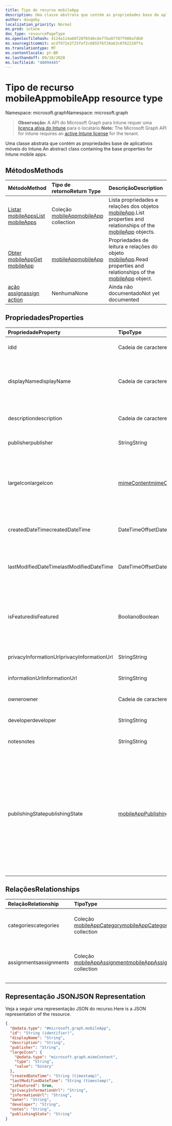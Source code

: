```yaml
---
title: Tipo de recurso mobileApp
description: Uma classe abstrata que contém as propriedades base de aplicativos móveis do Intune.
author: dougeby
localization_priority: Normal
ms.prod: intune
doc_type: resourcePageType
ms.openlocfilehash: 4124a114a60f20f6540cdef7ba97787f980afdb0
ms.sourcegitcommit: acdf972e2f25fef2c6855f6f28a63c0762228ffa
ms.translationtype: MT
ms.contentlocale: pt-BR
ms.lasthandoff: 09/18/2020
ms.locfileid: "48094445"
---
```

# <a name="mobileapp-resource-type"></a><span data-ttu-id="2c401-103">Tipo de recurso mobileApp</span><span class="sxs-lookup"><span data-stu-id="2c401-103">mobileApp resource type</span></span>

<span data-ttu-id="2c401-104">Namespace: microsoft.graph</span><span class="sxs-lookup"><span data-stu-id="2c401-104">Namespace: microsoft.graph</span></span>

> <span data-ttu-id="2c401-105">**Observação:** A API do Microsoft Graph para Intune requer uma [licença ativa do Intune](https://go.microsoft.com/fwlink/?linkid=839381) para o locatário.</span><span class="sxs-lookup"><span data-stu-id="2c401-105">**Note:** The Microsoft Graph API for Intune requires an [active Intune license](https://go.microsoft.com/fwlink/?linkid=839381) for the tenant.</span></span>

<span data-ttu-id="2c401-106">Uma classe abstrata que contém as propriedades base de aplicativos móveis do Intune.</span><span class="sxs-lookup"><span data-stu-id="2c401-106">An abstract class containing the base properties for Intune mobile apps.</span></span>

## <a name="methods"></a><span data-ttu-id="2c401-107">Métodos</span><span class="sxs-lookup"><span data-stu-id="2c401-107">Methods</span></span>
|<span data-ttu-id="2c401-108">Método</span><span class="sxs-lookup"><span data-stu-id="2c401-108">Method</span></span>|<span data-ttu-id="2c401-109">Tipo de retorno</span><span class="sxs-lookup"><span data-stu-id="2c401-109">Return Type</span></span>|<span data-ttu-id="2c401-110">Descrição</span><span class="sxs-lookup"><span data-stu-id="2c401-110">Description</span></span>|
|:---|:---|:---|
|[<span data-ttu-id="2c401-111">Listar mobileApps</span><span class="sxs-lookup"><span data-stu-id="2c401-111">List mobileApps</span></span>](../api/intune-apps-mobileapp-list.md)|<span data-ttu-id="2c401-112">Coleção [mobileApp](../resources/intune-apps-mobileapp.md)</span><span class="sxs-lookup"><span data-stu-id="2c401-112">[mobileApp](../resources/intune-apps-mobileapp.md) collection</span></span>|<span data-ttu-id="2c401-113">Lista propriedades e relações dos objetos [mobileApp](../resources/intune-apps-mobileapp.md).</span><span class="sxs-lookup"><span data-stu-id="2c401-113">List properties and relationships of the [mobileApp](../resources/intune-apps-mobileapp.md) objects.</span></span>|
|[<span data-ttu-id="2c401-114">Obter mobileApp</span><span class="sxs-lookup"><span data-stu-id="2c401-114">Get mobileApp</span></span>](../api/intune-apps-mobileapp-get.md)|[<span data-ttu-id="2c401-115">mobileApp</span><span class="sxs-lookup"><span data-stu-id="2c401-115">mobileApp</span></span>](../resources/intune-apps-mobileapp.md)|<span data-ttu-id="2c401-116">Propriedades de leitura e relações do objeto [mobileApp](../resources/intune-apps-mobileapp.md).</span><span class="sxs-lookup"><span data-stu-id="2c401-116">Read properties and relationships of the [mobileApp](../resources/intune-apps-mobileapp.md) object.</span></span>|
|[<span data-ttu-id="2c401-117">ação assign</span><span class="sxs-lookup"><span data-stu-id="2c401-117">assign action</span></span>](../api/intune-apps-mobileapp-assign.md)|<span data-ttu-id="2c401-118">Nenhuma</span><span class="sxs-lookup"><span data-stu-id="2c401-118">None</span></span>|<span data-ttu-id="2c401-119">Ainda não documentado</span><span class="sxs-lookup"><span data-stu-id="2c401-119">Not yet documented</span></span>|

## <a name="properties"></a><span data-ttu-id="2c401-120">Propriedades</span><span class="sxs-lookup"><span data-stu-id="2c401-120">Properties</span></span>
|<span data-ttu-id="2c401-121">Propriedade</span><span class="sxs-lookup"><span data-stu-id="2c401-121">Property</span></span>|<span data-ttu-id="2c401-122">Tipo</span><span class="sxs-lookup"><span data-stu-id="2c401-122">Type</span></span>|<span data-ttu-id="2c401-123">Descrição</span><span class="sxs-lookup"><span data-stu-id="2c401-123">Description</span></span>|
|:---|:---|:---|
|<span data-ttu-id="2c401-124">id</span><span class="sxs-lookup"><span data-stu-id="2c401-124">id</span></span>|<span data-ttu-id="2c401-125">Cadeia de caracteres</span><span class="sxs-lookup"><span data-stu-id="2c401-125">String</span></span>|<span data-ttu-id="2c401-126">Chave da entidade.</span><span class="sxs-lookup"><span data-stu-id="2c401-126">Key of the entity.</span></span>|
|<span data-ttu-id="2c401-127">displayName</span><span class="sxs-lookup"><span data-stu-id="2c401-127">displayName</span></span>|<span data-ttu-id="2c401-128">Cadeia de caracteres</span><span class="sxs-lookup"><span data-stu-id="2c401-128">String</span></span>|<span data-ttu-id="2c401-129">O título do aplicativo importado ou definido pelo administrador.</span><span class="sxs-lookup"><span data-stu-id="2c401-129">The admin provided or imported title of the app.</span></span>|
|<span data-ttu-id="2c401-130">description</span><span class="sxs-lookup"><span data-stu-id="2c401-130">description</span></span>|<span data-ttu-id="2c401-131">Cadeia de caracteres</span><span class="sxs-lookup"><span data-stu-id="2c401-131">String</span></span>|<span data-ttu-id="2c401-132">A descrição do aplicativo.</span><span class="sxs-lookup"><span data-stu-id="2c401-132">The description of the app.</span></span>|
|<span data-ttu-id="2c401-133">publisher</span><span class="sxs-lookup"><span data-stu-id="2c401-133">publisher</span></span>|<span data-ttu-id="2c401-134">String</span><span class="sxs-lookup"><span data-stu-id="2c401-134">String</span></span>|<span data-ttu-id="2c401-135">O publicador do aplicativo.</span><span class="sxs-lookup"><span data-stu-id="2c401-135">The publisher of the app.</span></span>|
|<span data-ttu-id="2c401-136">largeIcon</span><span class="sxs-lookup"><span data-stu-id="2c401-136">largeIcon</span></span>|[<span data-ttu-id="2c401-137">mimeContent</span><span class="sxs-lookup"><span data-stu-id="2c401-137">mimeContent</span></span>](../resources/intune-shared-mimecontent.md)|<span data-ttu-id="2c401-138">O ícone grande, a ser exibido nos detalhes do aplicativo e usado para o carregamento do ícone.</span><span class="sxs-lookup"><span data-stu-id="2c401-138">The large icon, to be displayed in the app details and used for upload of the icon.</span></span>|
|<span data-ttu-id="2c401-139">createdDateTime</span><span class="sxs-lookup"><span data-stu-id="2c401-139">createdDateTime</span></span>|<span data-ttu-id="2c401-140">DateTimeOffset</span><span class="sxs-lookup"><span data-stu-id="2c401-140">DateTimeOffset</span></span>|<span data-ttu-id="2c401-141">A data e a hora da criação do aplicativo.</span><span class="sxs-lookup"><span data-stu-id="2c401-141">The date and time the app was created.</span></span>|
|<span data-ttu-id="2c401-142">lastModifiedDateTime</span><span class="sxs-lookup"><span data-stu-id="2c401-142">lastModifiedDateTime</span></span>|<span data-ttu-id="2c401-143">DateTimeOffset</span><span class="sxs-lookup"><span data-stu-id="2c401-143">DateTimeOffset</span></span>|<span data-ttu-id="2c401-144">A data e a hora que o aplicativo foi modificado pela última vez.</span><span class="sxs-lookup"><span data-stu-id="2c401-144">The date and time the app was last modified.</span></span>|
|<span data-ttu-id="2c401-145">isFeatured</span><span class="sxs-lookup"><span data-stu-id="2c401-145">isFeatured</span></span>|<span data-ttu-id="2c401-146">Booliano</span><span class="sxs-lookup"><span data-stu-id="2c401-146">Boolean</span></span>|<span data-ttu-id="2c401-147">O valor que indica se o aplicativo está marcado como em destaque pelo administrador.</span><span class="sxs-lookup"><span data-stu-id="2c401-147">The value indicating whether the app is marked as featured by the admin.</span></span>|
|<span data-ttu-id="2c401-148">privacyInformationUrl</span><span class="sxs-lookup"><span data-stu-id="2c401-148">privacyInformationUrl</span></span>|<span data-ttu-id="2c401-149">String</span><span class="sxs-lookup"><span data-stu-id="2c401-149">String</span></span>|<span data-ttu-id="2c401-150">A URL da declaração de privacidade.</span><span class="sxs-lookup"><span data-stu-id="2c401-150">The privacy statement Url.</span></span>|
|<span data-ttu-id="2c401-151">informationUrl</span><span class="sxs-lookup"><span data-stu-id="2c401-151">informationUrl</span></span>|<span data-ttu-id="2c401-152">String</span><span class="sxs-lookup"><span data-stu-id="2c401-152">String</span></span>|<span data-ttu-id="2c401-153">A URL de informações adicionais.</span><span class="sxs-lookup"><span data-stu-id="2c401-153">The more information Url.</span></span>|
|<span data-ttu-id="2c401-154">owner</span><span class="sxs-lookup"><span data-stu-id="2c401-154">owner</span></span>|<span data-ttu-id="2c401-155">Cadeia de caracteres</span><span class="sxs-lookup"><span data-stu-id="2c401-155">String</span></span>|<span data-ttu-id="2c401-156">O proprietário do conteúdo.</span><span class="sxs-lookup"><span data-stu-id="2c401-156">The owner of the app.</span></span>|
|<span data-ttu-id="2c401-157">developer</span><span class="sxs-lookup"><span data-stu-id="2c401-157">developer</span></span>|<span data-ttu-id="2c401-158">String</span><span class="sxs-lookup"><span data-stu-id="2c401-158">String</span></span>|<span data-ttu-id="2c401-159">O desenvolvedor do aplicativo.</span><span class="sxs-lookup"><span data-stu-id="2c401-159">The developer of the app.</span></span>|
|<span data-ttu-id="2c401-160">notes</span><span class="sxs-lookup"><span data-stu-id="2c401-160">notes</span></span>|<span data-ttu-id="2c401-161">String</span><span class="sxs-lookup"><span data-stu-id="2c401-161">String</span></span>|<span data-ttu-id="2c401-162">Anotações para o aplicativo.</span><span class="sxs-lookup"><span data-stu-id="2c401-162">Notes for the app.</span></span>|
|<span data-ttu-id="2c401-163">publishingState</span><span class="sxs-lookup"><span data-stu-id="2c401-163">publishingState</span></span>|[<span data-ttu-id="2c401-164">mobileAppPublishingState</span><span class="sxs-lookup"><span data-stu-id="2c401-164">mobileAppPublishingState</span></span>](../resources/intune-apps-mobileapppublishingstate.md)|<span data-ttu-id="2c401-165">O estado de publicação do aplicativo.</span><span class="sxs-lookup"><span data-stu-id="2c401-165">The publishing state for the app.</span></span> <span data-ttu-id="2c401-166">O aplicativo não pode ser assinado, a menos que ele seja publicado.</span><span class="sxs-lookup"><span data-stu-id="2c401-166">The app cannot be assigned unless the app is published.</span></span> <span data-ttu-id="2c401-167">Os valores possíveis são: `notPublished`, `processing`, `published`.</span><span class="sxs-lookup"><span data-stu-id="2c401-167">Possible values are: `notPublished`, `processing`, `published`.</span></span>|

## <a name="relationships"></a><span data-ttu-id="2c401-168">Relações</span><span class="sxs-lookup"><span data-stu-id="2c401-168">Relationships</span></span>
|<span data-ttu-id="2c401-169">Relação</span><span class="sxs-lookup"><span data-stu-id="2c401-169">Relationship</span></span>|<span data-ttu-id="2c401-170">Tipo</span><span class="sxs-lookup"><span data-stu-id="2c401-170">Type</span></span>|<span data-ttu-id="2c401-171">Descrição</span><span class="sxs-lookup"><span data-stu-id="2c401-171">Description</span></span>|
|:---|:---|:---|
|<span data-ttu-id="2c401-172">categories</span><span class="sxs-lookup"><span data-stu-id="2c401-172">categories</span></span>|<span data-ttu-id="2c401-173">Coleção [mobileAppCategory](../resources/intune-apps-mobileappcategory.md)</span><span class="sxs-lookup"><span data-stu-id="2c401-173">[mobileAppCategory](../resources/intune-apps-mobileappcategory.md) collection</span></span>|<span data-ttu-id="2c401-174">A lista de categorias para este aplicativo.</span><span class="sxs-lookup"><span data-stu-id="2c401-174">The list of categories for this app.</span></span>|
|<span data-ttu-id="2c401-175">assignments</span><span class="sxs-lookup"><span data-stu-id="2c401-175">assignments</span></span>|<span data-ttu-id="2c401-176">Coleção [mobileAppAssignment](../resources/intune-apps-mobileappassignment.md)</span><span class="sxs-lookup"><span data-stu-id="2c401-176">[mobileAppAssignment](../resources/intune-apps-mobileappassignment.md) collection</span></span>|<span data-ttu-id="2c401-177">A lista de atribuições de grupo para esse aplicativo móvel.</span><span class="sxs-lookup"><span data-stu-id="2c401-177">The list of group assignments for this mobile app.</span></span>|

## <a name="json-representation"></a><span data-ttu-id="2c401-178">Representação JSON</span><span class="sxs-lookup"><span data-stu-id="2c401-178">JSON Representation</span></span>
<span data-ttu-id="2c401-179">Veja a seguir uma representação JSON do recurso.</span><span class="sxs-lookup"><span data-stu-id="2c401-179">Here is a JSON representation of the resource.</span></span>
<!-- {
  "blockType": "resource",
  "keyProperty": "id",
  "@odata.type": "microsoft.graph.mobileApp"
}
-->
``` json
{
  "@odata.type": "#microsoft.graph.mobileApp",
  "id": "String (identifier)",
  "displayName": "String",
  "description": "String",
  "publisher": "String",
  "largeIcon": {
    "@odata.type": "microsoft.graph.mimeContent",
    "type": "String",
    "value": "binary"
  },
  "createdDateTime": "String (timestamp)",
  "lastModifiedDateTime": "String (timestamp)",
  "isFeatured": true,
  "privacyInformationUrl": "String",
  "informationUrl": "String",
  "owner": "String",
  "developer": "String",
  "notes": "String",
  "publishingState": "String"
}
```










